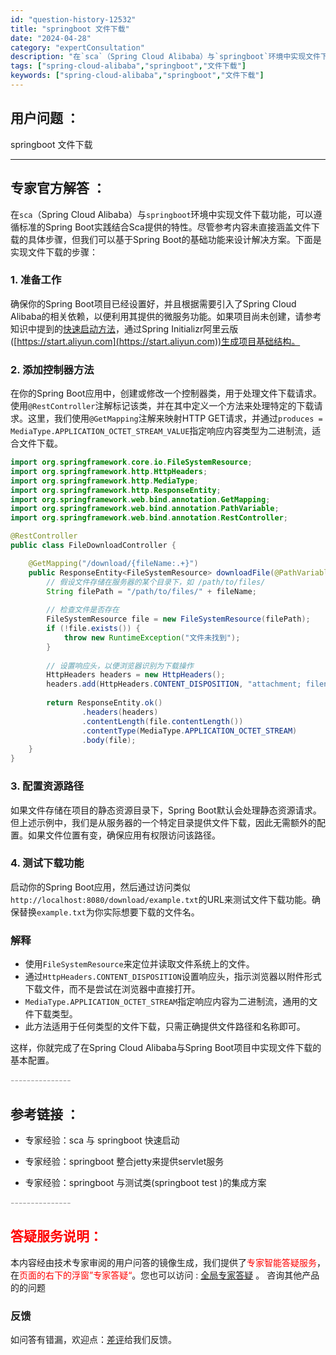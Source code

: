 ```yaml
---
id: "question-history-12532"
title: "springboot 文件下载"
date: "2024-04-28"
category: "expertConsultation"
description: "在`sca`（Spring Cloud Alibaba）与`springboot`环境中实现文件下载功能，可以遵循标准的Spring Boot实践结合Sca提供的特性。尽管参考内容未直接涵盖文件下载的具体步骤，但我们可以基于Spring Boot的基础功能来设计解决方案。下面是实现文件下载的步骤：#"
tags: ["spring-cloud-alibaba","springboot","文件下载"]
keywords: ["spring-cloud-alibaba","springboot","文件下载"]
---
```


## 用户问题 ： 
 springboot 文件下载  

---------------
## 专家官方解答 ：

在`sca`（Spring Cloud Alibaba）与`springboot`环境中实现文件下载功能，可以遵循标准的Spring Boot实践结合Sca提供的特性。尽管参考内容未直接涵盖文件下载的具体步骤，但我们可以基于Spring Boot的基础功能来设计解决方案。下面是实现文件下载的步骤：

### 1. 准备工作
确保你的Spring Boot项目已经设置好，并且根据需要引入了Spring Cloud Alibaba的相关依赖，以便利用其提供的微服务功能。如果项目尚未创建，请参考知识中提到的[快速启动方法](#sHG3C)，通过Spring Initializr阿里云版([https://start.aliyun.com](https://start.aliyun.com))生成项目基础结构。

### 2. 添加控制器方法
在你的Spring Boot应用中，创建或修改一个控制器类，用于处理文件下载请求。使用`@RestController`注解标记该类，并在其中定义一个方法来处理特定的下载请求。这里，我们使用`@GetMapping`注解来映射HTTP GET请求，并通过`produces = MediaType.APPLICATION_OCTET_STREAM_VALUE`指定响应内容类型为二进制流，适合文件下载。

```java
import org.springframework.core.io.FileSystemResource;
import org.springframework.http.HttpHeaders;
import org.springframework.http.MediaType;
import org.springframework.http.ResponseEntity;
import org.springframework.web.bind.annotation.GetMapping;
import org.springframework.web.bind.annotation.PathVariable;
import org.springframework.web.bind.annotation.RestController;

@RestController
public class FileDownloadController {

    @GetMapping("/download/{fileName:.+}")
    public ResponseEntity<FileSystemResource> downloadFile(@PathVariable String fileName) {
        // 假设文件存储在服务器的某个目录下，如 /path/to/files/
        String filePath = "/path/to/files/" + fileName;
        
        // 检查文件是否存在
        FileSystemResource file = new FileSystemResource(filePath);
        if (!file.exists()) {
            throw new RuntimeException("文件未找到");
        }
        
        // 设置响应头，以便浏览器识别为下载操作
        HttpHeaders headers = new HttpHeaders();
        headers.add(HttpHeaders.CONTENT_DISPOSITION, "attachment; filename=\"" + fileName + "\"");
        
        return ResponseEntity.ok()
                .headers(headers)
                .contentLength(file.contentLength())
                .contentType(MediaType.APPLICATION_OCTET_STREAM)
                .body(file);
    }
}
```

### 3. 配置资源路径
如果文件存储在项目的静态资源目录下，Spring Boot默认会处理静态资源请求。但上述示例中，我们是从服务器的一个特定目录提供文件下载，因此无需额外的配置。如果文件位置有变，确保应用有权限访问该路径。

### 4. 测试下载功能
启动你的Spring Boot应用，然后通过访问类似`http://localhost:8080/download/example.txt`的URL来测试文件下载功能。确保替换`example.txt`为你实际想要下载的文件名。

### 解释
- 使用`FileSystemResource`来定位并读取文件系统上的文件。
- 通过`HttpHeaders.CONTENT_DISPOSITION`设置响应头，指示浏览器以附件形式下载文件，而不是尝试在浏览器中直接打开。
- `MediaType.APPLICATION_OCTET_STREAM`指定响应内容为二进制流，通用的文件下载类型。
- 此方法适用于任何类型的文件下载，只需正确提供文件路径和名称即可。

这样，你就完成了在Spring Cloud Alibaba与Spring Boot项目中实现文件下载的基本配置。


<font color="#949494">---------------</font> 


## 参考链接 ：

* 专家经验：sca 与 springboot 快速启动 
 
 * 专家经验：springboot 整合jetty来提供servlet服务 
 
 * 专家经验：springboot 与测试类(springboot test )的集成方案 


 <font color="#949494">---------------</font> 
 


## <font color="#FF0000">答疑服务说明：</font> 

本内容经由技术专家审阅的用户问答的镜像生成，我们提供了<font color="#FF0000">专家智能答疑服务</font>，在<font color="#FF0000">页面的右下的浮窗”专家答疑“</font>。您也可以访问 : [全局专家答疑](https://answer.opensource.alibaba.com/docs/intro) 。 咨询其他产品的的问题

### 反馈
如问答有错漏，欢迎点：[差评](https://ai.nacos.io/user/feedbackByEnhancerGradePOJOID?enhancerGradePOJOId=12625)给我们反馈。
